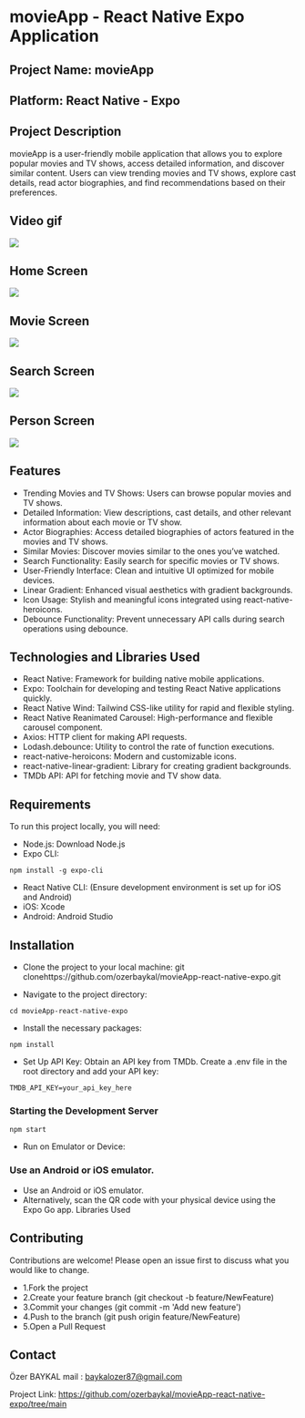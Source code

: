 # movieApp - React Native Expo Application

## Project Name: movieApp

## Platform: React Native - Expo

## Project Description

movieApp is a user-friendly mobile application that allows you to explore popular movies and TV shows, access detailed information, and discover similar content. Users can view trending movies and TV shows, explore cast details, read actor biographies, and find recommendations based on their preferences.

## Video gif

![](../assets/images/movie.gif)

## Home Screen

![](../assets/images/homeScreen.png)

## Movie Screen

![](../assets/images/movieList.png)

## Search Screen

![](../assets/images/results.png)

## Person Screen

![](../assets/images/personDetail.png)

## Features

- Trending Movies and TV Shows: Users can browse popular movies and TV shows.
- Detailed Information: View descriptions, cast details, and other relevant information about each movie or TV show.
- Actor Biographies: Access detailed biographies of actors featured in the movies and TV shows.
- Similar Movies: Discover movies similar to the ones you’ve watched.
- Search Functionality: Easily search for specific movies or TV shows.
- User-Friendly Interface: Clean and intuitive UI optimized for mobile devices.
- Linear Gradient: Enhanced visual aesthetics with gradient backgrounds.
- Icon Usage: Stylish and meaningful icons integrated using react-native-heroicons.
- Debounce Functionality: Prevent unnecessary API calls during search operations using debounce.

## Technologies and Lİbraries Used

- React Native: Framework for building native mobile applications.
- Expo: Toolchain for developing and testing React Native applications quickly.
- React Native Wind: Tailwind CSS-like utility for rapid and flexible styling.
- React Native Reanimated Carousel: High-performance and flexible carousel component.
- Axios: HTTP client for making API requests.
- Lodash.debounce: Utility to control the rate of function executions.
- react-native-heroicons: Modern and customizable icons.
- react-native-linear-gradient: Library for creating gradient backgrounds.
- TMDb API: API for fetching movie and TV show data.

## Requirements

To run this project locally, you will need:

- Node.js: Download Node.js
- Expo CLI:

```
npm install -g expo-cli
```

- React Native CLI: (Ensure development environment is set up for iOS and Android)
- iOS: Xcode
- Android: Android Studio

## Installation

- Clone the project to your local machine:
  git clonehttps://github.com/ozerbaykal/movieApp-react-native-expo.git

- Navigate to the project directory:

```
cd movieApp-react-native-expo
```

- Install the necessary packages:

```
npm install
```

- Set Up API Key: Obtain an API key from TMDb. Create a .env file in the root directory and add your API key:

```
TMDB_API_KEY=your_api_key_here

```

### Starting the Development Server

```
npm start

```

- Run on Emulator or Device:

### Use an Android or iOS emulator.

- Use an Android or iOS emulator.
- Alternatively, scan the QR code with your physical device using the Expo Go app.
  Libraries Used

<h2>Contributing</h2>

Contributions are welcome! Please open an issue first to discuss what you would like to change.

- 1.Fork the project
- 2.Create your feature branch (git checkout -b feature/NewFeature)
- 3.Commit your changes (git commit -m 'Add new feature')
- 4.Push to the branch (git push origin feature/NewFeature)
- 5.Open a Pull Request

<h2>Contact</h2>

Özer BAYKAL mail : baykalozer87@gmail.com

Project Link: https://github.com/ozerbaykal/movieApp-react-native-expo/tree/main
